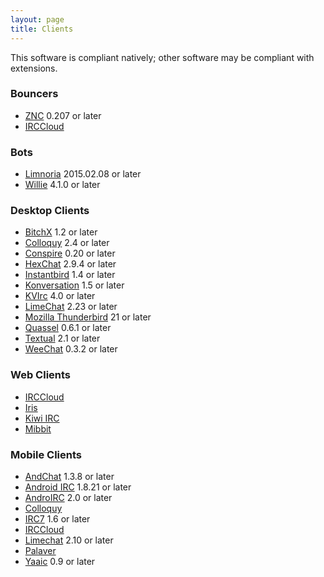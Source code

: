 ```yaml
---
layout: page
title: Clients
---
```

This software is compliant natively; other software may be compliant with extensions.

### Bouncers
* [ZNC](http://znc.in/) 0.207 or later
* [IRCCloud](https://www.irccloud.com)

### Bots
* [Limnoria](https://github.com/ProgVal/Limnoria) 2015.02.08 or later
* [Willie](http://willie.dftba.net) 4.1.0 or later

### Desktop Clients
* [BitchX](http://www.bitchx.ca) 1.2 or later
* [Colloquy](http://www.colloquy.info) 2.4 or later
* [Conspire](http://tortois.es/conspire) 0.20 or later
* [HexChat](http://hexchat.github.io) 2.9.4 or later
* [Instantbird](http://instantbird.com) 1.4 or later
* [Konversation](http://konversation.kde.org/) 1.5 or later
* [KVIrc](http://www.kvirc.net) 4.0 or later
* [LimeChat](http://limechat.net/mac/) 2.23 or later
* [Mozilla Thunderbird](https://www.mozilla.org/thunderbird) 21 or later
* [Quassel](http://www.quassel-irc.org) 0.6.1 or later
* [Textual](http://www.codeux.com/textual) 2.1 or later
* [WeeChat](http://www.weechat.org) 0.3.2 or later

### Web Clients
* [IRCCloud](https://www.irccloud.com)
* [Iris](http://www.atheme.net/iris.html)
* [Kiwi IRC](https://kiwiirc.com)
* [Mibbit](http://www.mibbit.com)

### Mobile Clients
* [AndChat](http://www.andchat.net/) 1.3.8 or later
* [Android IRC](http://www.countercultured.net/android/) 1.8.21 or later
* [AndroIRC](http://www.androirc.com/) 2.0 or later
* [Colloquy](http://www.colloquy.info)
* [IRC7](http://www.windowsphone.com/en-us/store/app/irc/345e96da-fa2a-457f-95ce-f09e6f3b28a3) 1.6 or later
* [IRCCloud](https://www.irccloud.com)
* [Limechat](http://limechat.net/iphone/) 2.10 or later
* [Palaver](http://palaverapp.com/)
* [Yaaic](http://www.yaaic.org/) 0.9 or later
